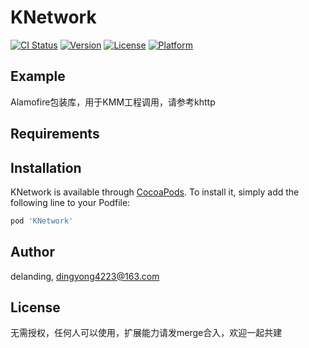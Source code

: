 # KNetwork

[![CI Status](https://img.shields.io/travis/delanding/KNetwork.svg?style=flat)](https://travis-ci.org/delanding/KNetwork)
[![Version](https://img.shields.io/cocoapods/v/KNetwork.svg?style=flat)](https://cocoapods.org/pods/KNetwork)
[![License](https://img.shields.io/cocoapods/l/KNetwork.svg?style=flat)](https://cocoapods.org/pods/KNetwork)
[![Platform](https://img.shields.io/cocoapods/p/KNetwork.svg?style=flat)](https://cocoapods.org/pods/KNetwork)

## Example
Alamofire包装库，用于KMM工程调用，请参考khttp

## Requirements

## Installation

KNetwork is available through [CocoaPods](https://cocoapods.org). To install
it, simply add the following line to your Podfile:

```ruby
pod 'KNetwork'
```

## Author
delanding, dingyong4223@163.com

## License
无需授权，任何人可以使用，扩展能力请发merge合入，欢迎一起共建
